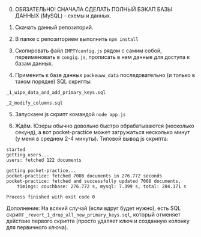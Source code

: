 0) ОБЯЗАТЕЛЬНО! СНАЧАЛА СДЕЛАТЬ ПОЛНЫЙ БЭКАП БАЗЫ ДАННЫХ (MySQL) - схемы и данных.

1) Скачать данный репозиторий.

2) В папке с репозиторием выполнить `npm install`

3) Скопировать файл `EMPTYconfig.js` рядом с самим собой, переименовать в `congig.js`, прописать в нем данные для доступа к базам данных.

4) Применить к базе данных `pockeuww_data` последовательно (и только в таком порядке) SQL скрипты:

`_1_wipe_data_and_add_primary_keys.sql`

`_2_modify_columns.sql`

5) Запускаем js скрипт командой `node app.js`

6) Ждём. Юзеры обычно довольно быстро обрабатываются (несколько секунд), а вот pocket-practice
может загружаться несколько минут (у меня в среднем 2-4 минуты).
Типовой вывод js скрипта:
```
started
getting users...
users: fetched 122 documents

getting pocket-practice...
pocket-practice: fetched 7008 documents in 276.772 seconds
pocket-practice: fetched and successfully updated 7008 documents,
    timings: couchbase: 276.772 s, mysql: 7.399 s, total: 284.171 s

Process finished with exit code 0
```

Дополнение: На всякий случай (если вдруг будет нужно), есть SQL скрипт `_revert_1_drop_all_new_primary_keys.sql`,
который отменяет действие первого скрипта (просто удаляет ключ и созданную колонку для первичного ключа).
